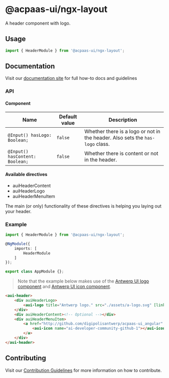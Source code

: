 # @acpaas-ui/ngx-layout

A header component with logo.

## Usage

```typescript
import { HeaderModule } from '@acpaas-ui/ngx-layout';
```

## Documentation

Visit our [documentation site](https://acpaas-ui.digipolis.be/) for full how-to docs and guidelines

### API

#### Component

| Name         | Default value | Description |
| -----------  | ------ | -------------------------- |
| `@Input() hasLogo: Boolean;` | `false` | Whether there is a logo or not in the header. Also sets the `has-logo` class. |
| `@Input() hasContent: Boolean;` | `false` | Whether there is content or not in the header. |

#### Available directives

- auiHeaderContent
- auiHeaderLogo
- auiHeaderMenuItem

The main (or only) functionality of these directives is helping you laying out your header.

### Example

```typescript
import { HeaderModule } from '@acpaas-ui/ngx-layout';

@NgModule({
    imports: [
        HeaderModule
    ]
});

export class AppModule {};
```

> Note that the example below makes use of the [Antwerp UI logo component](../../../../logo/README.md) and [Antwerp UI icon component](../../../../icon/README.md).

```html
<aui-header>
    <div auiHeaderLogo>
        <aui-logo title="Antwerp logo." src="./assets/a-logo.svg" [link]="'/'"></aui-logo>
    </div>
    <div auiHeaderContent><!-- Optional --></div>
    <div auiHeaderMenuItem>
        <a href="http://github.com/digipolisantwerp/acpaas-ui_angular" class="a-button-negative o-header__button has-icon-left">
            <aui-icon name="ai-developer-community-github-1"></aui-icon>GitHub
        </a>
    </div>
</aui-header>
```

## Contributing

Visit our [Contribution Guidelines](../../../../../CONTRIBUTING.md) for more information on how to contribute.
